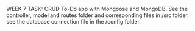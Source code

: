 WEEK 7 TASK:
CRUD To-Do app with Mongoose and MongoDB.
See the controller, model and routes folder and corresponding files in /src folder.
see the database connection file in the /config folder.
